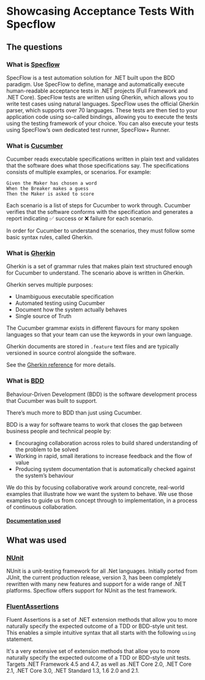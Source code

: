 # Showcasing Acceptance Tests With Specflow

## The questions

### What is [Specflow](https://docs.specflow.org/projects/specflow/en/latest/)

SpecFlow is a test automation solution for .NET built upon the BDD paradigm. Use
SpecFlow to define, manage and automatically execute human-readable acceptance tests
in .NET projects (Full Framework and .NET Core). 
SpecFlow tests are written using Gherkin, which allows you to write test cases 
using natural languages. SpecFlow uses the official Gherkin parser, which supports
over 70 languages. These tests are then tied to your application code using
so-called bindings, allowing you to execute the tests using the testing framework 
of your choice. You can also execute your tests using SpecFlow’s own dedicated test 
runner, SpecFlow+ Runner.

### What is [Cucumber](https://cucumber.io/docs/guides/overview/)
Cucumber reads executable specifications written in plain text and validates that 
the software does what those specifications say. The specifications consists of
multiple examples, or scenarios. For example:

```Scenario: Breaker guesses a word 
Given the Maker has chosen a word
When the Breaker makes a guess
Then the Maker is asked to score
```
Each scenario is a list of steps for Cucumber to work through. Cucumber verifies 
that the software conforms with the specification and generates a report indicating
✅ success or ❌ failure for each scenario.

In order for Cucumber to understand the scenarios, they must follow some basic 
syntax rules, called Gherkin.

### What is [Gherkin](https://cucumber.io/docs/guides/overview/#what-is-gherkin)
Gherkin is a set of grammar rules that makes plain text structured enough for Cucumber to understand. The scenario above is written in Gherkin.

Gherkin serves multiple purposes:

- Unambiguous executable specification
- Automated testing using Cucumber
- Document how the system actually behaves
- Single source of Truth

The Cucumber grammar exists in different flavours for many spoken languages so that
your team can use the keywords in your own language.

Gherkin documents are stored in `.feature` text files and are typically versioned in
source control alongside the software.

See the [Gherkin reference](https://cucumber.io/docs/gherkin/) for more details.

### What is [BDD](https://cucumber.io/docs/bdd/)
Behaviour-Driven Development (BDD) is the software development process that Cucumber
was built to support.

There’s much more to BDD than just using Cucumber.

BDD is a way for software teams to work that closes the gap between business people
and technical people by:

- Encouraging collaboration across roles to build shared understanding of the problem to be solved
- Working in rapid, small iterations to increase feedback and the flow of value
- Producing system documentation that is automatically checked against the system’s behaviour

We do this by focusing collaborative work around concrete, real-world examples that
illustrate how we want the system to behave. We use those examples to guide us from
concept through to implementation, in a process of continuous collaboration.

#### [Documentation used](https://cucumber.io/docs/cucumber/)

## What was used

### [NUnit](https://nunit.org/)
NUnit is a unit-testing framework for all .Net languages. Initially ported from 
JUnit, the current production release, version 3, has been completely rewritten with
many new features and support for a wide range of .NET platforms. Specflow offers
support for NUnit as the test framework.

### [FluentAssertions](https://fluentassertions.com/introduction)
Fluent Assertions is a set of .NET extension methods that allow you to more naturally
specify the expected outcome of a TDD or BDD-style unit test. This enables a simple
intuitive syntax that all starts with the following `using` statement.

It's a very extensive set of extension methods that allow you to more naturally 
specify the expected outcome of a TDD or BDD-style unit tests. Targets .NET
Framework 4.5 and 4.7, as well as .NET Core 2.0, .NET Core 2.1, .NET Core 3.0,
.NET Standard 1.3, 1.6 2.0 and 2.1.
